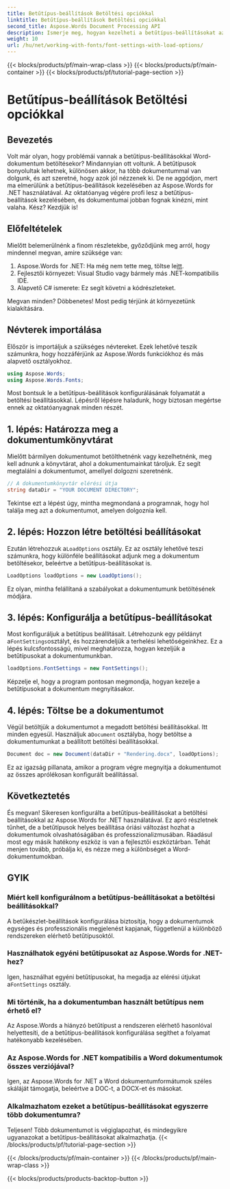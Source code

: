 ```yaml
---
title: Betűtípus-beállítások Betöltési opciókkal
linktitle: Betűtípus-beállítások Betöltési opciókkal
second_title: Aspose.Words Document Processing API
description: Ismerje meg, hogyan kezelheti a betűtípus-beállításokat az Aspose.Words for .NET betöltési beállításaival. Lépésről lépésre szóló útmutató a fejlesztőknek a Word dokumentumok egységes betűtípusának biztosításához.
weight: 10
url: /hu/net/working-with-fonts/font-settings-with-load-options/
---
```


{{< blocks/products/pf/main-wrap-class >}}
{{< blocks/products/pf/main-container >}}
{{< blocks/products/pf/tutorial-page-section >}}

# Betűtípus-beállítások Betöltési opciókkal

## Bevezetés

Volt már olyan, hogy problémái vannak a betűtípus-beállításokkal Word-dokumentum betöltésekor? Mindannyian ott voltunk. A betűtípusok bonyolultak lehetnek, különösen akkor, ha több dokumentummal van dolgunk, és azt szeretné, hogy azok jól nézzenek ki. De ne aggódjon, mert ma elmerülünk a betűtípus-beállítások kezelésében az Aspose.Words for .NET használatával. Az oktatóanyag végére profi lesz a betűtípus-beállítások kezelésében, és dokumentumai jobban fognak kinézni, mint valaha. Kész? Kezdjük is!

## Előfeltételek

Mielőtt belemerülnénk a finom részletekbe, győződjünk meg arról, hogy mindennel megvan, amire szüksége van:

1.  Aspose.Words for .NET: Ha még nem tette meg, töltse le[itt](https://releases.aspose.com/words/net/).
2. Fejlesztői környezet: Visual Studio vagy bármely más .NET-kompatibilis IDE.
3. Alapvető C# ismerete: Ez segít követni a kódrészleteket.

Megvan minden? Döbbenetes! Most pedig térjünk át környezetünk kialakítására.

## Névterek importálása

Először is importáljuk a szükséges névtereket. Ezek lehetővé teszik számunkra, hogy hozzáférjünk az Aspose.Words funkciókhoz és más alapvető osztályokhoz.

```csharp
using Aspose.Words;
using Aspose.Words.Fonts;
```

Most bontsuk le a betűtípus-beállítások konfigurálásának folyamatát a betöltési beállításokkal. Lépésről lépésre haladunk, hogy biztosan megértse ennek az oktatóanyagnak minden részét.

## 1. lépés: Határozza meg a dokumentumkönyvtárat

Mielőtt bármilyen dokumentumot betölthetnénk vagy kezelhetnénk, meg kell adnunk a könyvtárat, ahol a dokumentumainkat tároljuk. Ez segít megtalálni a dokumentumot, amellyel dolgozni szeretnénk.

```csharp
// A dokumentumkönyvtár elérési útja
string dataDir = "YOUR DOCUMENT DIRECTORY";
```

Tekintse ezt a lépést úgy, mintha megmondaná a programnak, hogy hol találja meg azt a dokumentumot, amelyen dolgoznia kell.

## 2. lépés: Hozzon létre betöltési beállításokat

 Ezután létrehozzuk a`LoadOptions` osztály. Ez az osztály lehetővé teszi számunkra, hogy különféle beállításokat adjunk meg a dokumentum betöltésekor, beleértve a betűtípus-beállításokat is.

```csharp
LoadOptions loadOptions = new LoadOptions();
```

Ez olyan, mintha felállítaná a szabályokat a dokumentumunk betöltésének módjára.

## 3. lépés: Konfigurálja a betűtípus-beállításokat

 Most konfiguráljuk a betűtípus beállításait. Létrehozunk egy példányt a`FontSettings`osztályt, és hozzárendeljük a terhelési lehetőségeinkhez. Ez a lépés kulcsfontosságú, mivel meghatározza, hogyan kezeljük a betűtípusokat a dokumentumunkban.

```csharp
loadOptions.FontSettings = new FontSettings();
```

Képzelje el, hogy a program pontosan megmondja, hogyan kezelje a betűtípusokat a dokumentum megnyitásakor.

## 4. lépés: Töltse be a dokumentumot

 Végül betöltjük a dokumentumot a megadott betöltési beállításokkal. Itt minden egyesül. Használjuk a`Document` osztályba, hogy betöltse a dokumentumunkat a beállított betöltési beállításokkal.

```csharp
Document doc = new Document(dataDir + "Rendering.docx", loadOptions);
```

Ez az igazság pillanata, amikor a program végre megnyitja a dokumentumot az összes aprólékosan konfigurált beállítással.

## Következtetés

És megvan! Sikeresen konfigurálta a betűtípus-beállításokat a betöltési beállításokkal az Aspose.Words for .NET használatával. Ez apró részletnek tűnhet, de a betűtípusok helyes beállítása óriási változást hozhat a dokumentumok olvashatóságában és professzionalizmusában. Ráadásul most egy másik hatékony eszköz is van a fejlesztői eszköztárban. Tehát menjen tovább, próbálja ki, és nézze meg a különbséget a Word-dokumentumokban.

## GYIK

### Miért kell konfigurálnom a betűtípus-beállításokat a betöltési beállításokkal?
A betűkészlet-beállítások konfigurálása biztosítja, hogy a dokumentumok egységes és professzionális megjelenést kapjanak, függetlenül a különböző rendszereken elérhető betűtípusoktól.

### Használhatok egyéni betűtípusokat az Aspose.Words for .NET-hez?
 Igen, használhat egyéni betűtípusokat, ha megadja az elérési útjukat a`FontSettings` osztály.

### Mi történik, ha a dokumentumban használt betűtípus nem érhető el?
Az Aspose.Words a hiányzó betűtípust a rendszeren elérhető hasonlóval helyettesíti, de a betűtípus-beállítások konfigurálása segíthet a folyamat hatékonyabb kezelésében.

### Az Aspose.Words for .NET kompatibilis a Word dokumentumok összes verziójával?
Igen, az Aspose.Words for .NET a Word dokumentumformátumok széles skáláját támogatja, beleértve a DOC-t, a DOCX-et és másokat.

### Alkalmazhatom ezeket a betűtípus-beállításokat egyszerre több dokumentumra?
Teljesen! Több dokumentumot is végiglapozhat, és mindegyikre ugyanazokat a betűtípus-beállításokat alkalmazhatja.
{{< /blocks/products/pf/tutorial-page-section >}}

{{< /blocks/products/pf/main-container >}}
{{< /blocks/products/pf/main-wrap-class >}}

{{< blocks/products/products-backtop-button >}}
